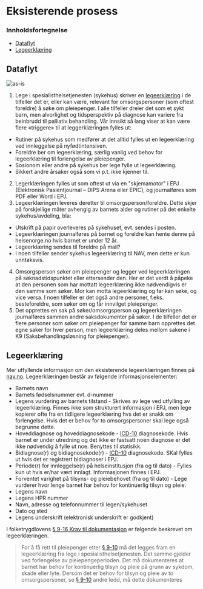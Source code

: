 # Eksisterende prosess

### Innholdsfortegnelse

* [Dataflyt](#dataflyt)
* [Legeerklæring](#legeerklæring)

## Dataflyt
![as-is](https://github.com/navikt/helseopplysninger-docs/assets/130694937/c98e688e-3c82-46a5-ae10-01e19a764df8)
1. Lege i spesialisthelsetjenesten (sykehus) skriver en  [legeerklæring](https://cdn.sanity.io/files/8ux9tyb9/production/549dc33c95aecd95b1bafb686ff988bfa0668151.pdf) i de tilfeller det er, eller kan være, relevant for omsorgspersoner (som oftest foreldre) å søke om pleiepenger. I alle tilfeller dreier det som et sykt barn, men alvorlighet og tidsperspektiv på diagnose kan variere fra beinbrudd til palliativ behandling. Vår innsikt så lang viser at kan være flere «triggere» til at leggerklæringen fylles ut: 
  * Rutiner på sykehus som medfører at det alltid fylles ut en legeerklæring ved innleggelse på nyfødtintensiven.
  * Foreldre ber om legeerklæring, særlig vanlig ved behov for legeerklæring til forlengelse av pleiepenger.
  * Sosionom eller andre på sykehus ber lege fylle ut legeerklæring.
  * Sikkert andre årsaker også som vi p.t. ikke kjenner til. 
2. Legerklæringen fylles ut som oftest ut via en "skjemamotor" i EPJ (Elektronisk Pasientjournal – DIPS Arena eller EPIC), og journalføres som PDF eller Word i EPJ. 
3. Legeerklæringen leveres deretter til omsorgsperson/foreldre. Dette skjer på forskjellige måter avhengig av barnets alder og rutiner på det enkelte sykehus/avdeling, bla:
  * Utskrift på papir overleveres på sykehuset, evt. sendes i posten.
  * Legeerklæringen journalføres på barnet og foreldre kan hente denne på helsenorge.no hvis barnet er under 12 år.
  * Legeerklæring sendes til foreldre på mail?
  * I noen tilfeller sender sykehus legeerklæring til NAV, men dette er kun unntaksvis.  
4. Omsorgsperson søker om pleiepenger og legger ved legeerklæringen på søknadstidspunktet eller ettersender den. Her er det verdt å påpeke at den personen som har mottatt legeerklæring ikke nødvendigvis er den samme som søker. Mor kan motta legeerklæring og far kan søke, og vice versa. I noen tilfeller er det også andre personer, f.eks. besteforeldre, som søker om og får innvilget pleiepenger.
5. Det opprettes en sak på søker/omsorgsperson og legeerklæringen journalføres sammen andre saksdokumenter på søker. I de tilfeller det er flere personer som søker om pleiepenger for samme barn opprettes det egne saker for hver person, men legeerklæring deles mellom sakene i K9 (Saksbehandlingsløsning for pleiepenger). 

## Legeerklæring
Mer utfyllende informasjon om den eksisterende legeerklæringen finnes på [nav.no](https://www.nav.no/samarbeidspartner/pleiepenger-barn#legeerklering-pleiepenger). 
Legeerklæringen består av følgende informasjonselementer:
* Barnets navn
* Barnets fødselsnummer evt. d-nummer
* Legens vurdering av barnets tilstand - Skrives av lege ved utfylling av legeerklæring. Finnes ikke som strukturert informasjon i EPJ, men lege kopierer ofte fra en tidligere legeerklæring hvs det er snakk om forlengelse. Hvis det er behov for to omsorgspersoner skal lege også begrunne dette. 
* Hoveddiagnose og hoveddiagnosekode - [ICD-10](https://www.ehelse.no/kodeverk-og-terminologi/ICD-10-og-ICD-11) diagnosekode. Hvis barnet er under utredning og det ikke er fastsatt noen diagnose er det ikke nødvendig å fylle ut noe. Benyttes til statisikk.
* Bidiagnose(r) og bidiagnosekode(r) - [ICD-10](https://www.ehelse.no/kodeverk-og-terminologi/ICD-10-og-ICD-11) diagnosekode. SKal fylles ut hvis det er registrert bidiagnoser i EPJ.
* Periode(r) for innleggelse(r) på helseinstitusjon (fra og til dato) - Fylles kun ut hvis er/har vært innlagt. Informasjonen finnes i EPJ.
* Forventet varighet på tilsyns- og pleiebehovet (fra og til dato) -  Lege vurderer hvor lenge barnet har behov for kontinuerlig tilsyn og pleie.
* Legens navn
* Legens HPR nummer
* Navn, adresse og telefonnummer til legen/sykehuset
* Dato og sted
* Legens underskrift (elektronisk underskrift er godkjent)

I folketrygdlovens [§ 9-16 Krav til dokumentasjon](https://lovdata.no/lov/1997-02-28-19/§9-16) er følgende beskrevet om legeerklæringen. 
> For å få rett til pleiepenger etter [§ 9-10](https://lovdata.no/lov/1997-02-28-19/§9-10) må det legges fram en legeerklæring fra lege i spesialisthelsetjenesten. Det samme gjelder ved forlengelse av pleiepengeperioden.
> Det må dokumenteres at barnet har behov for kontinuerlig tilsyn og pleie på grunn av sykdom, skade eller lyte. Dersom det er behov for tilsyn og pleie av to omsorgspersoner, se [§ 9-10](https://lovdata.no/lov/1997-02-28-19/§9-10) andre ledd, må dette dokumenteres
